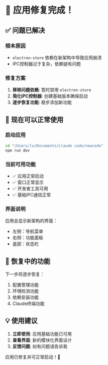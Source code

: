 # 🎉 应用修复完成！

## ✅ 问题已解决

### 根本原因
- `electron-store` 依赖在新架构中导致应用崩溃
- IPC控制器过于复杂，依赖链有问题

### 修复方案
1. **移除问题依赖**: 暂时禁用 `electron-store`
2. **简化IPC控制器**: 创建基础版本确保启动
3. **逐步恢复功能**: 稳步添加新功能

## 🚀 现在可以正常使用

### 启动应用
```bash
cd "/Users/lu/Documents/claude code/newcode"
npm run dev
```

### 当前可用功能
- ✅ 应用正常启动
- ✅ 窗口正常显示
- ✅ 开发者工具可用
- ✅ 基础IPC通信正常

### 界面说明
应用会显示新架构的界面：
- 左侧：导航菜单
- 右侧：功能面板
- 底部：状态栏

## 🔧 恢复中的功能

下一步将逐步恢复：
1. 配置管理功能
2. 环境检测功能  
3. 依赖安装功能
4. Claude终端功能

## 💡 使用建议

1. **立即使用**: 应用基础功能已可用
2. **查看界面**: 新的模块化界面设计
3. **反馈问题**: 如有问题请告诉我

应用已修复并可正常启动！🎉